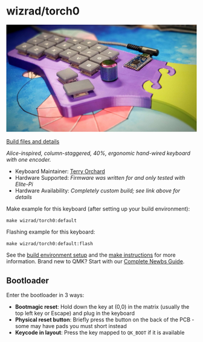 # wizrad/torch0

![wizrad/torch0](https://raw.githubusercontent.com/terryorchard/keyb/main/torch0/images/NewEncoder.jpg)

[Build files and details](https://github.com/terryorchard/keyb/tree/main/torch0)

*Alice-inspired, column-staggered, 40%, ergonomic hand-wired keyboard with one encoder.*

* Keyboard Maintainer: [Terry Orchard](https://github.com/terryorchard)
* Hardware Supported: *Firmware was written for and only tested with Elite-Pi*
* Hardware Availability: *Completely custom build; see link above for details*

Make example for this keyboard (after setting up your build environment):

    make wizrad/torch0:default

Flashing example for this keyboard:

    make wizrad/torch0:default:flash

See the [build environment setup](https://docs.qmk.fm/#/getting_started_build_tools) and the [make instructions](https://docs.qmk.fm/#/getting_started_make_guide) for more information. Brand new to QMK? Start with our [Complete Newbs Guide](https://docs.qmk.fm/#/newbs).

## Bootloader

Enter the bootloader in 3 ways:

* **Bootmagic reset**: Hold down the key at (0,0) in the matrix (usually the top left key or Escape) and plug in the keyboard
* **Physical reset button**: Briefly press the button on the back of the PCB - some may have pads you must short instead
* **Keycode in layout**: Press the key mapped to `QK_BOOT` if it is available
